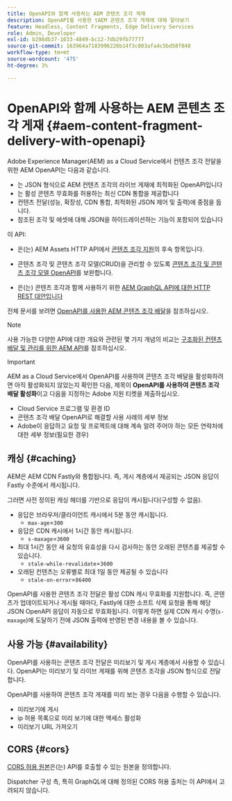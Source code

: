 ```yaml
---
title: OpenAPI와 함께 사용하는 AEM 콘텐츠 조각 게재
description: OpenAPI를 사용한 tAEM 콘텐츠 조각 게재에 대해 알아보기
feature: Headless, Content Fragments, Edge Delivery Services
role: Admin, Developer
exl-id: b298db37-1033-4849-bc12-7db29fb77777
source-git-commit: 163964a7183996226b14f3c803afa4c5bd58f848
workflow-type: tm+mt
source-wordcount: '475'
ht-degree: 3%

---
```


# OpenAPI와 함께 사용하는 AEM 콘텐츠 조각 게재 {#aem-content-fragment-delivery-with-openapi}

Adobe Experience Manager(AEM) as a Cloud Service에서 컨텐츠 조각 전달을 위한 AEM OpenAPI는 다음과 같습니다.

* 는 JSON 형식으로 AEM 컨텐츠 조각의 라이브 게재에 최적화된 OpenAPI입니다
* 는 활성 콘텐츠 무효화를 허용하는 최신 CDN 통합을 제공합니다
* 컨텐츠 전달(성능, 확장성, CDN 통합, 최적화된 JSON 제어 및 출력)에 중점을 둡니다.
* 참조된 조각 및 에셋에 대해 JSON을 하이드레이션하는 기능이 포함되어 있습니다

이 API:

* 은(는) AEM Assets HTTP API에서 [콘텐츠 조각 지원](/help/assets/content-fragments/assets-api-content-fragments.md)의 후속 항목입니다.

* 콘텐츠 조각 및 콘텐츠 조각 모델(CRUD)을 관리할 수 있도록 [콘텐츠 조각 및 콘텐츠 조각 모델 OpenAPI](/help/headless/content-fragment-openapis.md)를 보완합니다.

* 은(는) 콘텐츠 조각과 함께 사용하기 위한 [AEM GraphQL API에 대한 HTTP REST 대안입니다](/help/headless/graphql-api/content-fragments.md)

전체 문서를 보려면 [OpenAPI를 사용한 AEM 콘텐츠 조각 배달](https://developer.adobe.com/experience-cloud/experience-manager-apis/api/stable/contentfragments/delivery/)을 참조하십시오.

>[!NOTE]
>
>사용 가능한 다양한 API에 대한 개요와 관련된 몇 가지 개념의 비교는 [구조화된 컨텐츠 배달 및 관리를 위한 AEM API](/help/headless/apis-headless-and-content-fragments.md)를 참조하십시오.

>[!IMPORTANT]
>
>AEM as a Cloud Service에서 OpenAPI를 사용하여 콘텐츠 조각 배달을 활성화하려면 아직 활성화되지 않았는지 확인한 다음, 제목이 **OpenAPI를 사용하여 콘텐츠 조각 배달 활성화**&#x200B;이고 다음을 지정하는 Adobe 지원 티켓을 제출하십시오.
>
>* Cloud Service 프로그램 및 환경 ID
>* 콘텐츠 조각 배달 OpenAPI로 해결할 사용 사례의 세부 정보
>* Adobe이 응답하고 요청 및 프로젝트에 대해 계속 알려 주어야 하는 모든 연락처에 대한 세부 정보(필요한 경우)

## 캐싱 {#caching}

AEM은 AEM CDN Fastly와 통합됩니다. 즉, 게시 계층에서 제공되는 JSON 응답이 Fastly 수준에서 캐시됩니다.

그러면 사전 정의된 캐싱 헤더를 기반으로 응답이 캐시됩니다(구성할 수 없음).

* 응답은 브라우저/클라이언트 캐시에서 5분 동안 캐시됩니다.
   * `max-age`=`300`
* 응답은 CDN 캐시에서 1시간 동안 캐시됩니다.
   * `s-maxage`=`3600`
* 최대 1시간 동안 새 요청의 유효성을 다시 검사하는 동안 오래된 콘텐츠를 제공할 수 있습니다.
   * `stale-while-revalidate`=`3600`
* 오래된 컨텐츠는 오류별로 최대 1일 동안 제공될 수 있습니다
   * `stale-on-error`=`86400`

OpenAPI를 사용한 콘텐츠 조각 전달은 활성 CDN 캐시 무효화를 지원합니다. 즉, 콘텐츠가 업데이트되거나 게시될 때마다, Fastly에 대한 소프트 삭제 요청을 통해 해당 JSON OpenAPI 응답이 자동으로 무효화됩니다. 이렇게 하면 실제 CDN 캐시 수명(`s-maxage`)에 도달하기 전에 JSON 출력에 반영된 변경 내용을 볼 수 있습니다.

## 사용 가능 {#availability}

OpenAPI를 사용하는 콘텐츠 조각 전달은 미리보기 및 게시 계층에서 사용할 수 있습니다. OpenAPI는 미리보기 및 라이브 게재를 위해 콘텐츠 조각을 JSON 형식으로 전달합니다.

OpenAPI를 사용하여 콘텐츠 조각 게재를 미리 보는 경우 다음을 수행할 수 있습니다.

* 미리보기에 게시
* ip 허용 목록으로 미리 보기에 대한 액세스 활성화
* 미리보기 URL 가져오기

## CORS {#cors}

[CORS 허용 원본](/help/headless/deployment/cross-origin-resource-sharing.md)은(는) API를 호출할 수 있는 원본을 정의합니다.

Dispatcher 구성 측, 특히 GraphQL에 대해 정의된 CORS 허용 출처는 이 API에서 고려되지 않습니다.

<!-- 
## API Rate Limits {#api-rate-limits}
-->

<!-- 
## Limitations {#limitations}
-->
